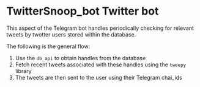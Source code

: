 # TwitterSnoop_bot Twitter bot

This aspect of the Telegram bot handles periodically checking for relevant tweets by twotter users stored within the database.

The following is the general flow:

1. Use the `db_api` to obtain handles from the database
1. Fetch recent tweets associated with these handles using the `tweepy` library
1. The tweets are then sent to the user using their Telegram chai_ids
